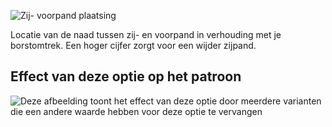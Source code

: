![Zij- voorpand plaatsing](sidefrontplacement.svg)

Locatie van de naad tussen zij- en voorpand in verhouding met je borstomtrek. Een hoger cijfer zorgt voor een wijder zijpand.

## Effect van deze optie op het patroon

![Deze afbeelding toont het effect van deze optie door meerdere varianten die een andere waarde hebben voor deze optie te vervangen](jaeger_sidefrontplacement_sample.svg "Effect van deze optie op het patroon")
